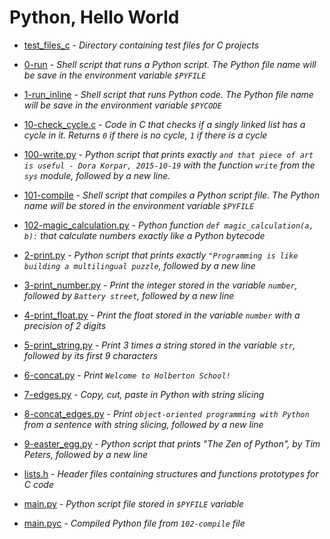 # Python, Hello World

- [test_files_c](https://github.com/KristiSeraj/holbertonschool-higher_level_programming/tree/main/0x00-python-hello_world/test_files_c) - *Directory containing test files for C projects*

- [0-run](https://github.com/KristiSeraj/holbertonschool-higher_level_programming/blob/main/0x00-python-hello_world/0-run) - *Shell script that runs a Python script. The Python file name will be save in the environment variable `$PYFILE`*

- [1-run_inline](https://github.com/KristiSeraj/holbertonschool-higher_level_programming/blob/main/0x00-python-hello_world/1-run_inline) - *Shell script that runs Python code. The Python file name will be save in the environment variable `$PYCODE`*

- [10-check_cycle.c](https://github.com/KristiSeraj/holbertonschool-higher_level_programming/blob/main/0x00-python-hello_world/10-check_cycle.c) - *Code in C that checks if a singly linked list has a cycle in it. Returns `0` if there is no cycle, `1` if there is a cycle*

- [100-write.py](https://github.com/KristiSeraj/holbertonschool-higher_level_programming/blob/main/0x00-python-hello_world/100-write.py) - *Python script that prints exactly `and that piece of art is useful - Dora Korpar, 2015-10-19` with the function `write` from the `sys` module, followed by a new line.*

- [101-compile](https://github.com/KristiSeraj/holbertonschool-higher_level_programming/blob/main/0x00-python-hello_world/101-compile) - *Shell script that compiles a Python script file. The Python name will be stored in the environment variable `$PYFILE`*

- [102-magic_calculation.py](https://github.com/KristiSeraj/holbertonschool-higher_level_programming/blob/main/0x00-python-hello_world/102-magic_calculation.py) - *Python function `def magic_calculation(a, b):` that calculate numbers exactly like a Python bytecode*

- [2-print.py](https://github.com/KristiSeraj/holbertonschool-higher_level_programming/blob/main/0x00-python-hello_world/2-print.py) - *Python script that prints exactly `"Programming is like building a multilingual puzzle`, followed by a new line*

- [3-print_number.py](https://github.com/KristiSeraj/holbertonschool-higher_level_programming/blob/main/0x00-python-hello_world/3-print_number.py) - *Print the integer stored in the variable `number`, followed by `Battery street`, followed by a new line*

- [4-print_float.py](https://github.com/KristiSeraj/holbertonschool-higher_level_programming/blob/main/0x00-python-hello_world/4-print_float.py) - *Print the float stored in the variable `number` with a precision of 2 digits*

- [5-print_string.py](https://github.com/KristiSeraj/holbertonschool-higher_level_programming/blob/main/0x00-python-hello_world/5-print_string.py) - *Print 3 times a string stored in the variable `str`, followed by its first 9 characters*

- [6-concat.py](https://github.com/KristiSeraj/holbertonschool-higher_level_programming/blob/main/0x00-python-hello_world/6-concat.py) - *Print `Welcome to Holberton School!`*

- [7-edges.py](https://github.com/KristiSeraj/holbertonschool-higher_level_programming/blob/main/0x00-python-hello_world/7-edges.py) - *Copy, cut, paste in Python with string slicing*

- [8-concat_edges.py](https://github.com/KristiSeraj/holbertonschool-higher_level_programming/blob/main/0x00-python-hello_world/8-concat_edges.py) - *Print `object-oriented programming with Python` from a sentence with string slicing, followed by a new line*

- [9-easter_egg.py](https://github.com/KristiSeraj/holbertonschool-higher_level_programming/blob/main/0x00-python-hello_world/9-easter_egg.py) - *Python script that prints "The Zen of Python", by Tim Peters, followed by a new line*

- [lists.h](https://github.com/KristiSeraj/holbertonschool-higher_level_programming/blob/main/0x00-python-hello_world/lists.h) - *Header files containing structures and functions prototypes for C code*

- [main.py](https://github.com/KristiSeraj/holbertonschool-higher_level_programming/blob/main/0x00-python-hello_world/main.py) - *Python script file stored in `$PYFILE` variable*

- [main.pyc](https://github.com/KristiSeraj/holbertonschool-higher_level_programming/blob/main/0x00-python-hello_world/main.pyc) - *Compiled Python file from `102-compile` file*

